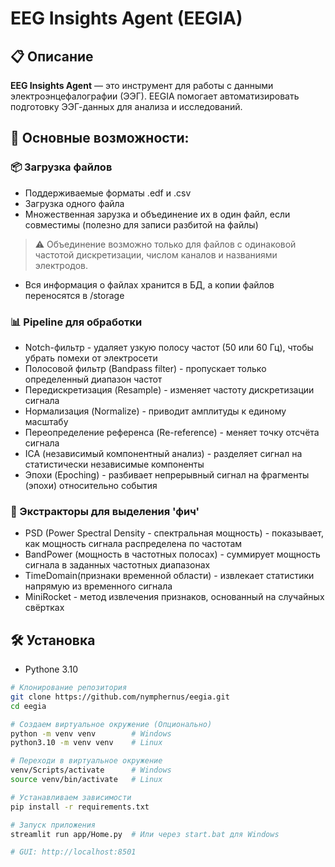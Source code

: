 # EEG Insights Agent (EEGIA)

## 📋 Описание

**EEG Insights Agent** — это инструмент для работы с данными электроэнцефалографии (ЭЭГ). EEGIA помогает автоматизировать подготовку ЭЭГ-данных для анализа и исследований.

## 🚀 Основные возможности:

### 📦 Загрузка файлов
 - Поддерживаемые форматы .edf и .csv
 - Загрузка одного файла
 - Множественная зарузка и объединение их в один файл, если совместимы (полезно для записи разбитой на файлы)
 > ⚠️ Объединение возможно только для файлов с одинаковой частотой дискретизации, числом каналов и названиями электродов.
 - Вся информация о файлах хранится в БД, а копии файлов переносятся в /storage

### 📊 Pipeline для обработки
 - Notch-фильтр - удаляет узкую полосу частот (50 или 60 Гц), чтобы убрать помехи от электросети
 - Полосовой фильтр (Bandpass filter) - пропускает только определенный диапазон частот
 - Передискретизация (Resample) - изменяет частоту дискретизации сигнала
 - Нормализация (Normalize) - приводит амплитуды к единому масштабу
 - Переопределение референса (Re-reference) - меняет точку отсчёта сигнала
 - ICA (независимый компонентный анализ) - разделяет сигнал на статистически независимые компоненты
 - Эпохи (Epoching) - разбивает непрерывный сигнал на фрагменты (эпохи) относительно события

### 🔬 Экстракторы для выделения 'фич'
 - PSD (Power Spectral Density - спектральная мощность) - показывает, как мощность сигнала распределена по частотам
 - BandPower (мощность в частотных полосах) - суммирует мощность сигнала в заданных частотных диапазонах
 - TimeDomain(признаки временной области) - извлекает статистики напрямую из временного сигнала
 - MiniRocket - метод извлечения признаков, основанный на случайных свёртках

 ## 🛠 Установка
 - Pythone 3.10

 ```bash
 # Клонирование репозитория
 git clone https://github.com/nymphernus/eegia.git
 cd eegia

 # Создаем виртуальное окружение (Опционально)
 python -m venv venv        # Windows
 python3.10 -m venv venv    # Linux

 # Переходи в виртуальное окружение
 venv/Scripts/activate      # Windows
 source venv/bin/activate   # Linux

 # Устанавливаем зависимости
 pip install -r requirements.txt
 
 # Запуск приложения
 streamlit run app/Home.py  # Или через start.bat для Windows

 # GUI: http://localhost:8501
 ```
